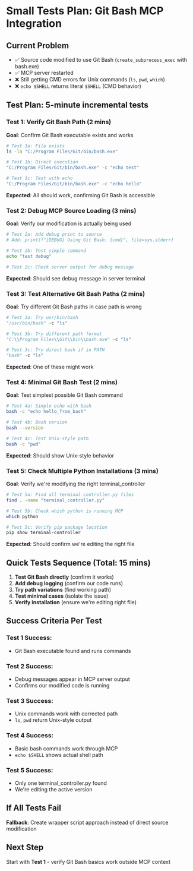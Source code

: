 # Small Tests Plan: Git Bash MCP Integration

## Current Problem
- ✅ Source code modified to use Git Bash (`create_subprocess_exec` with bash.exe)
- ✅ MCP server restarted  
- ❌ Still getting CMD errors for Unix commands (`ls`, `pwd`, `which`)
- ❌ `echo $SHELL` returns literal `$SHELL` (CMD behavior)

## Test Plan: 5-minute incremental tests

### Test 1: Verify Git Bash Path (2 mins)
**Goal**: Confirm Git Bash executable exists and works
```bash
# Test 1a: File exists
ls -la "C:/Program Files/Git/bin/bash.exe"

# Test 1b: Direct execution  
"C:/Program Files/Git/bin/bash.exe" -c "echo test"

# Test 1c: Test with echo
"C:/Program Files/Git/bin/bash.exe" -c "echo hello"
```
**Expected**: All should work, confirming Git Bash is accessible

### Test 2: Debug MCP Source Loading (3 mins)
**Goal**: Verify our modification is actually being used
```bash
# Test 2a: Add debug print to source
# Add: print(f"[DEBUG] Using Git Bash: {cmd}", file=sys.stderr)

# Test 2b: Test simple command
echo "test debug"

# Test 2c: Check server output for debug message
```
**Expected**: Should see debug message in server terminal

### Test 3: Test Alternative Git Bash Paths (2 mins)
**Goal**: Try different Git Bash paths in case path is wrong
```python
# Test 3a: Try usr/bin/bash
"/usr/bin/bash" -c "ls"

# Test 3b: Try different path format
"C:\\Program Files\\Git\\bin\\bash.exe" -c "ls"

# Test 3c: Try direct bash if in PATH
"bash" -c "ls"
```
**Expected**: One of these might work

### Test 4: Minimal Git Bash Test (2 mins)  
**Goal**: Test simplest possible Git Bash command
```bash
# Test 4a: Simple echo with bash
bash -c "echo hello_from_bash"

# Test 4b: Bash version
bash --version

# Test 4c: Test Unix-style path
bash -c "pwd"
```
**Expected**: Should show Unix-style behavior

### Test 5: Check Multiple Python Installations (3 mins)
**Goal**: Verify we're modifying the right terminal_controller
```bash
# Test 5a: Find all terminal_controller.py files
find . -name "terminal_controller.py"

# Test 5b: Check which python is running MCP
which python

# Test 5c: Verify pip package location
pip show terminal-controller
```
**Expected**: Should confirm we're editing the right file

## Quick Tests Sequence (Total: 15 mins)

1. **Test Git Bash directly** (confirm it works)
2. **Add debug logging** (confirm our code runs)  
3. **Try path variations** (find working path)
4. **Test minimal cases** (isolate the issue)
5. **Verify installation** (ensure we're editing right file)

## Success Criteria Per Test

### Test 1 Success: 
- Git Bash executable found and runs commands

### Test 2 Success:
- Debug messages appear in MCP server output
- Confirms our modified code is running

### Test 3 Success:
- Unix commands work with corrected path
- `ls`, `pwd` return Unix-style output

### Test 4 Success:
- Basic bash commands work through MCP
- `echo $SHELL` shows actual shell path

### Test 5 Success:
- Only one terminal_controller.py found
- We're editing the active version

## If All Tests Fail
**Fallback**: Create wrapper script approach instead of direct source modification

## Next Step
Start with **Test 1** - verify Git Bash basics work outside MCP context
